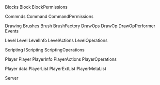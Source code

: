 Blocks
Block
BlockPermissions

Commnds
Command
CommandPermissions

Drawing
Brushes
Brush
BrushFactory
DrawOps
DrawOp
DrawOpPerformer
Events

Level
Level
LevelInfo
LevelActions
LevelOperations

Scripting
IScripting
ScriptingOperations

Player
Player
PlayerInfo
PlayerActions
PlayerOperations

Player data
PlayerList
PlayerExtList
PlayerMetaList

Server
